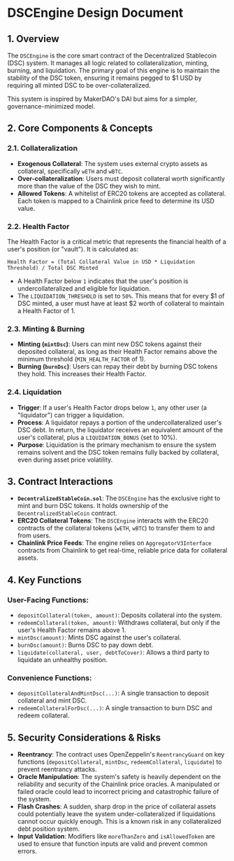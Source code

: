 # DSCEngine Design Document

## 1. Overview

The `DSCEngine` is the core smart contract of the Decentralized Stablecoin (DSC) system. It manages all logic related to collateralization, minting, burning, and liquidation. The primary goal of this engine is to maintain the stability of the DSC token, ensuring it remains pegged to $1 USD by requiring all minted DSC to be over-collateralized.

This system is inspired by MakerDAO's DAI but aims for a simpler, governance-minimized model.

## 2. Core Components & Concepts

### 2.1. Collateralization

- **Exogenous Collateral**: The system uses external crypto assets as collateral, specifically `wETH` and `wBTC`.
- **Over-collateralization**: Users must deposit collateral worth significantly more than the value of the DSC they wish to mint.
- **Allowed Tokens**: A whitelist of ERC20 tokens are accepted as collateral. Each token is mapped to a Chainlink price feed to determine its USD value.

### 2.2. Health Factor

The Health Factor is a critical metric that represents the financial health of a user's position (or "vault"). It is calculated as:

```
Health Factor = (Total Collateral Value in USD * Liquidation Threshold) / Total DSC Minted
```

- A Health Factor below `1` indicates that the user's position is undercollateralized and eligible for liquidation.
- The `LIQUIDATION_THRESHOLD` is set to `50%`. This means that for every $1 of DSC minted, a user must have at least $2 worth of collateral to maintain a Health Factor of 1.

### 2.3. Minting & Burning

- **Minting (`mintDsc`)**: Users can mint new DSC tokens against their deposited collateral, as long as their Health Factor remains above the minimum threshold (`MIN_HEALTH_FACTOR` of 1).
- **Burning (`burnDsc`)**: Users can repay their debt by burning DSC tokens they hold. This increases their Health Factor.

### 2.4. Liquidation

- **Trigger**: If a user's Health Factor drops below `1`, any other user (a "liquidator") can trigger a liquidation.
- **Process**: A liquidator repays a portion of the undercollateralized user's DSC debt. In return, the liquidator receives an equivalent amount of the user's collateral, plus a `LIQUIDATION_BONUS` (set to 10%).
- **Purpose**: Liquidation is the primary mechanism to ensure the system remains solvent and the DSC token remains fully backed by collateral, even during asset price volatility.

## 3. Contract Interactions

- **`DecentralizedStableCoin.sol`**: The `DSCEngine` has the exclusive right to mint and burn DSC tokens. It holds ownership of the `DecentralizedStableCoin` contract.
- **ERC20 Collateral Tokens**: The `DSCEngine` interacts with the ERC20 contracts of the collateral tokens (`wETH`, `wBTC`) to transfer them to and from users.
- **Chainlink Price Feeds**: The engine relies on `AggregatorV3Interface` contracts from Chainlink to get real-time, reliable price data for collateral assets.

## 4. Key Functions

### User-Facing Functions:

- `depositCollateral(token, amount)`: Deposits collateral into the system.
- `redeemCollateral(token, amount)`: Withdraws collateral, but only if the user's Health Factor remains above 1.
- `mintDsc(amount)`: Mints DSC against the user's collateral.
- `burnDsc(amount)`: Burns DSC to pay down debt.
- `liquidate(collateral, user, debtToCover)`: Allows a third party to liquidate an unhealthy position.

### Convenience Functions:

- `depositCollateralAndMintDsc(...)`: A single transaction to deposit collateral and mint DSC.
- `redeemCollateralForDsc(...)`: A single transaction to burn DSC and redeem collateral.

## 5. Security Considerations & Risks

- **Reentrancy**: The contract uses OpenZeppelin's `ReentrancyGuard` on key functions (`depositCollateral`, `mintDsc`, `redeemCollateral`, `liquidate`) to prevent reentrancy attacks.
- **Oracle Manipulation**: The system's safety is heavily dependent on the reliability and security of the Chainlink price oracles. A manipulated or failed oracle could lead to incorrect pricing and catastrophic failure of the system.
- **Flash Crashes**: A sudden, sharp drop in the price of collateral assets could potentially leave the system under-collateralized if liquidations cannot occur quickly enough. This is a known risk in any collateralized debt position system.
- **Input Validation**: Modifiers like `moreThanZero` and `isAllowedToken` are used to ensure that function inputs are valid and prevent common errors.

